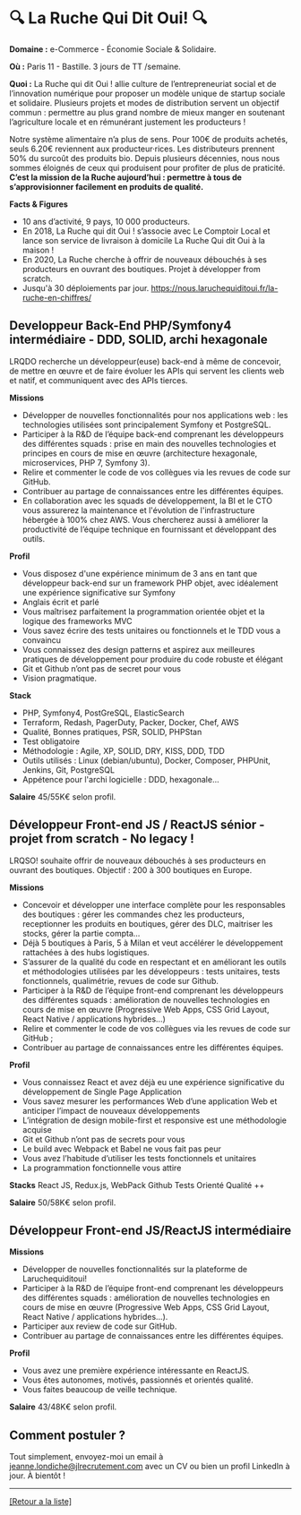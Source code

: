 # 🔍 La Ruche Qui Dit Oui! 🔍

**Domaine :**  e-Commerce - Économie Sociale & Solidaire.

**Où :** Paris 11 - Bastille. 3 jours de TT /semaine.

**Quoi :** La Ruche qui dit Oui ! allie culture de l’entrepreneuriat social et de l’innovation numérique pour proposer un modèle unique de startup sociale et solidaire. Plusieurs projets et modes de distribution servent un objectif commun : permettre au plus grand nombre de mieux manger en soutenant l’agriculture locale et en rémunérant justement les producteurs !

Notre système alimentaire n’a plus de sens. Pour 100€ de produits achetés, seuls 6.20€ reviennent aux producteur·rices. Les distributeurs prennent 50% du surcoût des produits bio. Depuis plusieurs décennies, nous nous sommes éloignés de ceux qui produisent pour profiter de plus de praticité. **C’est la mission de la Ruche aujourd’hui : permettre à tous de s’approvisionner facilement en produits de qualité.** 

**Facts & Figures**

* 10 ans d’activité, 9 pays, 10 000 producteurs.
* En 2018, La Ruche qui dit Oui ! s’associe avec Le Comptoir Local et lance son service de livraison à domicile La Ruche Qui dit Oui à la maison !
* En 2020, La Ruche cherche à offrir de nouveaux débouchés à ses producteurs en ouvrant des boutiques. Projet à développer from scratch.
* Jusqu'à 30 déploiements par jour.
https://nous.laruchequiditoui.fr/la-ruche-en-chiffres/

## Developpeur Back-End PHP/Symfony4 intermédiaire - DDD, SOLID, archi hexagonale

LRQDO recherche un développeur(euse) back-end à même de concevoir, de mettre en œuvre et de faire évoluer les APIs qui servent les clients web et natif, et communiquent avec des APIs tierces.

**Missions**

* Développer de nouvelles fonctionnalités pour nos applications web : les technologies utilisées sont principalement Symfony et PostgreSQL.
* Participer à la R&D de l’équipe back-end comprenant les développeurs des différentes squads : prise en main des nouvelles technologies et principes en cours de mise en œuvre (architecture hexagonale, microservices, PHP 7, Symfony 3).
* Relire et commenter le code de vos collègues via les revues de code sur GitHub.
* Contribuer au partage de connaissances entre les différentes équipes.
* En collaboration avec les squads de développement, la BI et le CTO vous assurerez la maintenance et l'évolution de l'infrastructure hébergée à 100% chez AWS. Vous chercherez aussi à améliorer la productivité de l’équipe technique en fournissant et développant des outils.


**Profil**

* Vous disposez d'une expérience minimum de 3 ans en tant que développeur back-end sur un framework PHP objet, avec idéalement une expérience significative sur Symfony
* Anglais écrit et parlé
* Vous maîtrisez parfaitement la programmation orientée objet et la logique des frameworks MVC
* Vous savez écrire des tests unitaires ou fonctionnels et le TDD vous a convaincu
* Vous connaissez des design patterns et aspirez aux meilleures pratiques de développement pour produire du code robuste et élégant
* Git et Github n’ont pas de secret pour vous
* Vision pragmatique.

**Stack**
* PHP, Symfony4, PostGreSQL, ElasticSearch
* Terraform, Redash, PagerDuty, Packer, Docker, Chef, AWS
* Qualité, Bonnes pratiques, PSR, SOLID, PHPStan
* Test obligatoire
* Méthodologie : Agile, XP, SOLID, DRY, KISS, DDD, TDD
* Outils utilisés : Linux (debian/ubuntu), Docker, Composer, PHPUnit, Jenkins, Git, PostgreSQL
* Appétence pour l'archi logicielle : DDD, hexagonale... 

**Salaire**
45/55K€ selon profil.


## Développeur Front-end JS / ReactJS sénior - projet from scratch - No legacy !

LRQSO! souhaite offrir de nouveaux débouchés à ses producteurs en ouvrant des boutiques. Objectif : 200 à 300 boutiques en Europe.

**Missions**
* Concevoir et développer une interface complète pour les responsables des boutiques : gérer les commandes chez les producteurs, receptionner les produits en boutiques, gérer des DLC, maitriser les stocks, gérer la partie compta...
* Déjà 5 boutiques à Paris, 5 à Milan et veut accélérer le développement rattachées à des hubs logistiques.
* S’assurer de la qualité du code en respectant et en améliorant les outils et méthodologies utilisées par les développeurs : tests unitaires, tests fonctionnels, qualimétrie, revues de code sur Github.
* Participer à la R&D de l’équipe front-end comprenant les développeurs des différentes squads : amélioration de nouvelles technologies en cours de mise en œuvre (Progressive Web Apps, CSS Grid Layout, React Native / applications hybrides…)
* Relire et commenter le code de vos collègues via les revues de code sur GitHub ;
* Contribuer au partage de connaissances entre les différentes équipes.

**Profil**
* Vous connaissez React et avez déjà eu une expérience significative du développement de Single Page Application
* Vous savez mesurer les performances Web d’une application Web et anticiper l’impact de nouveaux développements
* L’intégration de design mobile-first et responsive est une méthodologie acquise
* Git et Github n’ont pas de secrets pour vous
* Le build avec Webpack et Babel ne vous fait pas peur
* Vous avez l’habitude d’utiliser les tests fonctionnels et unitaires
* La programmation fonctionnelle vous attire

**Stacks**
React JS, Redux.js, WebPack
Github
Tests
Orienté Qualité ++

**Salaire**
50/58K€ selon profil. 

## Développeur Front-end JS/ReactJS intermédiaire 

**Missions**
* Développer de nouvelles fonctionnalités sur la plateforme de Laruchequiditoui!
* Participer à la R&D de l’équipe front-end comprenant les développeurs des différentes squads : amélioration de nouvelles technologies en cours de mise en œuvre (Progressive Web Apps, CSS Grid Layout, React Native / applications hybrides…).
* Participer aux review de code sur GitHub.
* Contribuer au partage de connaissances entre les différentes équipes.

**Profil**
* Vous avez une première expérience intéressante en ReactJS.
* Vous êtes autonomes, motivés, passionnés et orientés qualité.
* Vous faites beaucoup de veille technique.

**Salaire**
43/48K€ selon profil.

## Comment postuler ?

Tout simplement, envoyez-moi un email à jeanne.londiche@jlrecrutement.com avec un CV ou bien un profil LinkedIn à jour. À bientôt ! 

----
<a href="https://github.com/jlondiche/job-board-php/blob/master/README.md">[Retour a la liste]</a>